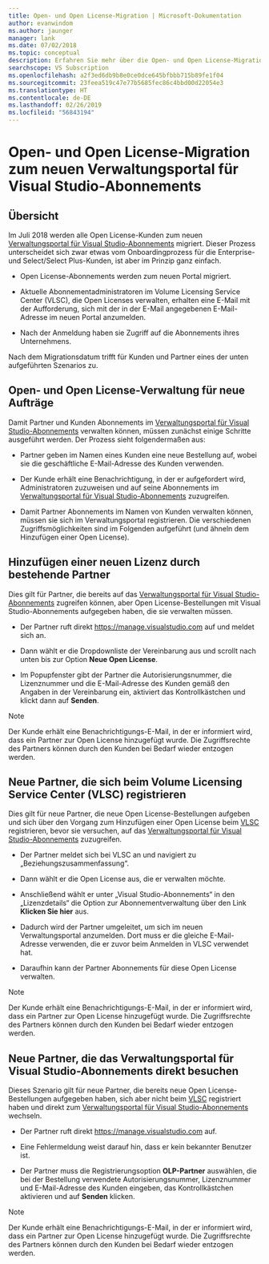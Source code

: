 ```yaml
---
title: Open- und Open License-Migration | Microsoft-Dokumentation
author: evanwindom
ms.author: jaunger
manager: lank
ms.date: 07/02/2018
ms.topic: conceptual
description: Erfahren Sie mehr über die Open- und Open License-Migration zum Verwaltungsportal für Visual Studio-Abonnements.
searchscope: VS Subscription
ms.openlocfilehash: a2f3ed6db9b8e0ce0dce645bfbbb715b89fe1f04
ms.sourcegitcommit: 23feea519c47e77b5685fec86c4bbd00d22054e3
ms.translationtype: HT
ms.contentlocale: de-DE
ms.lasthandoff: 02/26/2019
ms.locfileid: "56843194"
---
```

# <a name="open-and-open-license-migration-to-the-new-visual-studio-subscriptions-administration-portal"></a>Open- und Open License-Migration zum neuen Verwaltungsportal für Visual Studio-Abonnements

## <a name="overview"></a>Übersicht

Im Juli 2018 werden alle Open License-Kunden zum neuen [Verwaltungsportal für Visual Studio-Abonnements](https://manage.visualstudio.com) migriert. Dieser Prozess unterscheidet sich zwar etwas vom Onboardingprozess für die Enterprise- und Select/Select Plus-Kunden, ist aber im Prinzip ganz einfach.

- Open License-Abonnements werden zum neuen Portal migriert.

- Aktuelle Abonnementadministratoren im Volume Licensing Service Center (VLSC), die Open Licenses verwalten, erhalten eine E-Mail mit der Aufforderung, sich mit der in der E-Mail angegebenen E-Mail-Adresse im neuen Portal anzumelden.

- Nach der Anmeldung haben sie Zugriff auf die Abonnements ihres Unternehmens.

Nach dem Migrationsdatum trifft für Kunden und Partner eines der unten aufgeführten Szenarios zu.

## <a name="open-and-open-license-management-for-new-orders"></a>Open- und Open License-Verwaltung für neue Aufträge

Damit Partner und Kunden Abonnements im [Verwaltungsportal für Visual Studio-Abonnements](https://manage.visualstudio.com) verwalten können, müssen zunächst einige Schritte ausgeführt werden. Der Prozess sieht folgendermaßen aus:

- Partner geben im Namen eines Kunden eine neue Bestellung auf, wobei sie die geschäftliche E-Mail-Adresse des Kunden verwenden.

- Der Kunde erhält eine Benachrichtigung, in der er aufgefordert wird, Administratoren zuzuweisen und auf seine Abonnements im [Verwaltungsportal für Visual Studio-Abonnements](https://manage.visualstudio.com) zuzugreifen.

- Damit Partner Abonnements im Namen von Kunden verwalten können, müssen sie sich im Verwaltungsportal registrieren. Die verschiedenen Zugriffsmöglichkeiten sind im Folgenden aufgeführt (und ähneln dem Hinzufügen einer Open License).


## <a name="existing-partners-adding-a-new-license"></a>Hinzufügen einer neuen Lizenz durch bestehende Partner

Dies gilt für Partner, die bereits auf das [Verwaltungsportal für Visual Studio-Abonnements](https://manage.visualstudio.com) zugreifen können, aber Open License-Bestellungen mit Visual Studio-Abonnements aufgegeben haben, die sie verwalten müssen.

- Der Partner ruft direkt https://manage.visualstudio.com auf und meldet sich an.

- Dann wählt er die Dropdownliste der Vereinbarung aus und scrollt nach unten bis zur Option **Neue Open License**.

- Im Popupfenster gibt der Partner die Autorisierungsnummer, die Lizenznummer und die E-Mail-Adresse des Kunden gemäß den Angaben in der Vereinbarung ein, aktiviert das Kontrollkästchen und klickt dann auf **Senden**.


> [!NOTE]
> Der Kunde erhält eine Benachrichtigungs-E-Mail, in der er informiert wird, dass ein Partner zur Open License hinzugefügt wurde. Die Zugriffsrechte des Partners können durch den Kunden bei Bedarf wieder entzogen werden.

## <a name="new-partners-who-register-on-the-volume-licensing-service-center-vlsc"></a>Neue Partner, die sich beim Volume Licensing Service Center (VLSC) registrieren

Dies gilt für neue Partner, die neue Open License-Bestellungen aufgeben und sich über den Vorgang zum Hinzufügen einer Open License beim [VLSC](https://www.microsoft.com/Licensing/servicecenter/default.aspx) registrieren, bevor sie versuchen, auf das [Verwaltungsportal für Visual Studio-Abonnements](https://manage.visualstudio.com) zuzugreifen.

- Der Partner meldet sich bei VLSC an und navigiert zu „Beziehungszusammenfassung“.

- Dann wählt er die Open License aus, die er verwalten möchte.

- Anschließend wählt er unter „Visual Studio-Abonnements“ in den „Lizenzdetails“ die Option zur Abonnementverwaltung über den Link **Klicken Sie hier** aus.

- Dadurch wird der Partner umgeleitet, um sich im neuen Verwaltungsportal anzumelden. Dort muss er die gleiche E-Mail-Adresse verwenden, die er zuvor beim Anmelden in VLSC verwendet hat.

- Daraufhin kann der Partner Abonnements für diese Open License verwalten.


> [!NOTE]
> Der Kunde erhält eine Benachrichtigungs-E-Mail, in der er informiert wird, dass ein Partner zur Open License hinzugefügt wurde. Die Zugriffsrechte des Partners können durch den Kunden bei Bedarf wieder entzogen werden.

## <a name="new-partners-visiting-the-visual-studio-subscriptions-administration-portal--directly"></a>Neue Partner, die das Verwaltungsportal für Visual Studio-Abonnements direkt besuchen

Dieses Szenario gilt für neue Partner, die bereits neue Open License-Bestellungen aufgegeben haben, sich aber nicht beim [VLSC](https://www.microsoft.com/Licensing/servicecenter/default.aspx) registriert haben und direkt zum [Verwaltungsportal für Visual Studio-Abonnements](https://manage.visualstudio.com) wechseln.

- Der Partner ruft direkt https://manage.visualstudio.com auf.

- Eine Fehlermeldung weist darauf hin, dass er kein bekannter Benutzer ist.

- Der Partner muss die Registrierungsoption **OLP-Partner** auswählen, die bei der Bestellung verwendete Autorisierungsnummer, Lizenznummer und E-Mail-Adresse des Kunden eingeben, das Kontrollkästchen aktivieren und auf **Senden** klicken.


> [!NOTE]
> Der Kunde erhält eine Benachrichtigungs-E-Mail, in der er informiert wird, dass ein Partner zur Open License hinzugefügt wurde. Die Zugriffsrechte des Partners können durch den Kunden bei Bedarf wieder entzogen werden.